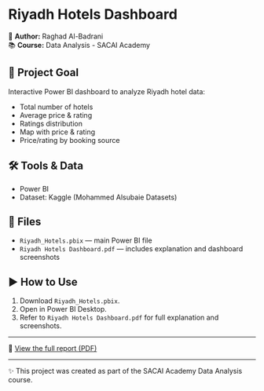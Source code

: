 # Riyadh Hotels Dashboard

📌 **Author:** Raghad Al-Badrani  
📚 **Course:** Data Analysis - SACAI Academy  

## 🎯 Project Goal
Interactive Power BI dashboard to analyze Riyadh hotel data:
- Total number of hotels  
- Average price & rating  
- Ratings distribution  
- Map with price & rating  
- Price/rating by booking source  

## 🛠 Tools & Data
- Power BI  
- Dataset: Kaggle (Mohammed Alsubaie Datasets)  

## 📁 Files
- `Riyadh_Hotels.pbix` — main Power BI file  
- `Riyadh Hotels Dashboard.pdf` — includes explanation and dashboard screenshots  

## ▶️ How to Use
1. Download `Riyadh_Hotels.pbix`.  
2. Open in Power BI Desktop.  
3. Refer to `Riyadh Hotels Dashboard.pdf` for full explanation and screenshots.  

---

📄 [View the full report (PDF)](Riyadh%20Hotels%20Dashboard.pdf)

---
✨ This project was created as part of the SACAI Academy Data Analysis course.
